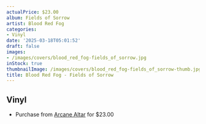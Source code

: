 ```yaml
---
actualPrice: $23.00
album: Fields of Sorrow
artist: Blood Red Fog
categories:
- Vinyl
date: '2025-03-18T05:01:52'
draft: false
images:
- /images/covers/blood_red_fog-fields_of_sorrow.jpg
inStock: true
thumbnailImage: /images/covers/blood_red_fog-fields_of_sorrow-thumb.jpg
title: Blood Red Fog - Fields of Sorrow
---
```


## Vinyl
* Purchase from [Arcane Altar](https://arcanealtar.bigcartel.com/product/blood-red-fog-fields-of-sorrow-12-lp) for $23.00
